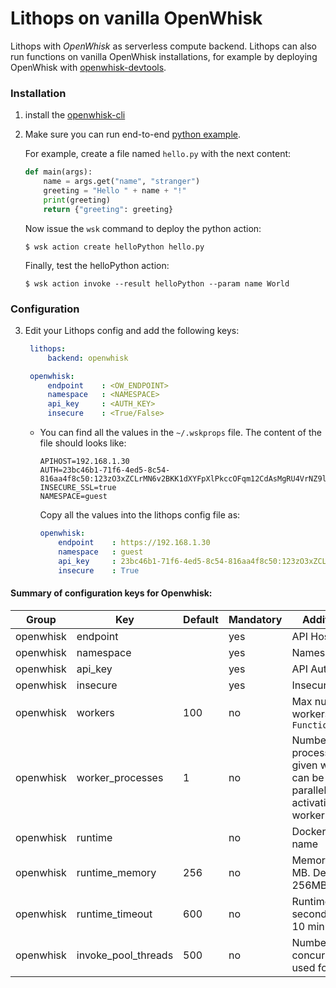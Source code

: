 # Lithops on vanilla OpenWhisk

Lithops with *OpenWhisk* as serverless compute backend. Lithops can also run functions on vanilla OpenWhisk installations, for example by deploying OpenWhisk with [openwhisk-devtools](https://github.com/apache/openwhisk-devtools).


### Installation

1. install the [openwhisk-cli](https://github.com/apache/openwhisk-cli)


2. Make sure you can run end-to-end [python example](https://github.com/apache/openwhisk/blob/master/docs/actions-python.md#creating-and-invoking-python-actions).

    For example, create a file named `hello.py` with the next content:
    
    ```python
    def main(args):
        name = args.get("name", "stranger")
        greeting = "Hello " + name + "!"
        print(greeting)
        return {"greeting": greeting}
    ```
    
    Now issue the `wsk` command to deploy the python action:
    
    ```
    $ wsk action create helloPython hello.py
    ```
    
    Finally, test the helloPython action:
    
    ```
    $ wsk action invoke --result helloPython --param name World
    ```

### Configuration

3. Edit your Lithops config and add the following keys:

   ```yaml
    lithops:
        backend: openwhisk

    openwhisk:
        endpoint    : <OW_ENDPOINT>
        namespace   : <NAMESPACE>
        api_key     : <AUTH_KEY>
        insecure    : <True/False>
    ```

    - You can find all the values in the `~/.wskprops` file. The content of the file should looks like:

        ```
        APIHOST=192.168.1.30
        AUTH=23bc46b1-71f6-4ed5-8c54-816aa4f8c50:123zO3xZCLrMN6v2BKK1dXYFpXlPkccOFqm12CdAsMgRU4VrNZ9lyGVCG
        INSECURE_SSL=true
        NAMESPACE=guest
        ```
        
        Copy all the values into the lithops config file as:
        
        ```yaml
        openwhisk:
            endpoint    : https://192.168.1.30
            namespace   : guest
            api_key     : 23bc46b1-71f6-4ed5-8c54-816aa4f8c50:123zO3xZCLrMN6v2BKK1dXYFpXlPkccOFqm12CdAsMgRU4VrNZ9lyGVCG
            insecure    : True
        ```

#### Summary of configuration keys for Openwhisk:

|Group|Key|Default|Mandatory|Additional info|
|---|---|---|---|---|
|openwhisk | endpoint | |yes | API Host endpoint |
|openwhisk | namespace | |yes | Namespace |
|openwhisk | api_key | |yes | API Auth|
|openwhisk | insecure | |yes | Insecure access |
|openwhisk | workers | 100 | no | Max number of workers per `FunctionExecutor()`|
|openwhisk | worker_processes | 1 | no | Number of Lithops processes within a given worker. This can be used to parallelize function activations within a worker |
|openwhisk | runtime |  |no | Docker image name |
|openwhisk | runtime_memory | 256 |no | Memory limit in MB. Default 256MB |
|openwhisk | runtime_timeout | 600 |no | Runtime timeout in seconds. Default 10 minutes |
|openwhisk | invoke_pool_threads | 500 |no | Number of concurrent threads used for invocation |
